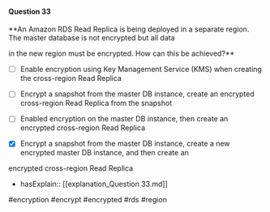 #### Question  33


**An Amazon RDS Read Replica is being deployed in a separate region. The master database is not encrypted but all data

in the new region must be encrypted. How can this be achieved?**


- [ ] Enable encryption using Key Management Service (KMS) when creating the cross-region Read Replica


- [ ] Encrypt a snapshot from the master DB instance, create an encrypted cross-region Read Replica from the snapshot


- [ ] Enabled encryption on the master DB instance, then create an encrypted cross-region Read Replica


- [x] Encrypt a snapshot from the master DB instance, create a new encrypted master DB instance, and then create an

encrypted cross-region Read Replica



- hasExplain:: [[explanation_Question  33.md]]

#encryption #encrypt #encrypted #rds #region 